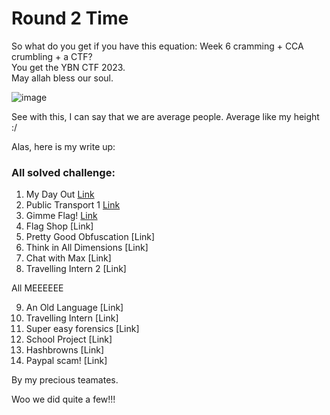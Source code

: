 # Round 2 Time

So what do you get if you have this equation: Week 6 cramming + CCA crumbling + a CTF?
<br>
You get the YBN CTF 2023. 
<br>
May allah bless our soul.



![image](https://github.com/limxuankai/CTF/assets/95482591/1ddc2ceb-a980-4644-895c-5cb51c9e0543)

See with this, I can say that we are average people. Average like my height :/



Alas, here is my write up: 

### All solved challenge:

1. My Day Out [Link](https://github.com/limxuankai/CTF/blob/main/TencableCTF2023/Stego/Cyberpunk_Cafe.md)
2. Public Transport 1 [Link](https://github.com/limxuankai/CTF/blob/main/TencableCTF2023/Misc/OneShotChatGPT.md)
3. Gimme Flag! [Link](https://github.com/limxuankai/CTF/blob/main/TencableCTF2023/Misc/BetterOneShotChatGPT.md)
4. Flag Shop [Link]
5. Pretty Good Obfuscation [Link]
6. Think in All Dimensions [Link]
7. Chat with Max [Link]
8. Travelling Intern 2 [Link]

All MEEEEEE

9. An Old Language [Link]
10. Travelling Intern [Link]
11. Super easy forensics [Link]
12. School Project [Link]
13. Hashbrowns [Link]
14. Paypal scam! [Link]

By my precious teamates. 

Woo we did quite a few!!!

